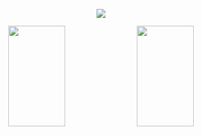 <p align="center">
  <img src="https://hits.seeyoufarm.com/api/count/incr/badge.svg?url=https%3A%2F%2Fgithub.com%2Fhg316&count_bg=%2379C83D&title_bg=%23555555&icon=&icon_color=%23E7E7E7&title=hits&edge_flat=false" />
</p>


<p align="center">
  <img height="180em" width="45%" src="https://github-readme-stats.vercel.app/api?username=hg316&show_icons=true&theme=radical" />
  <img height="180em" width="45%" src="https://github-readme-stats.vercel.app/api/top-langs/?username=hg316&layout=compact&show_icons=true&theme=radical" />
</p>
